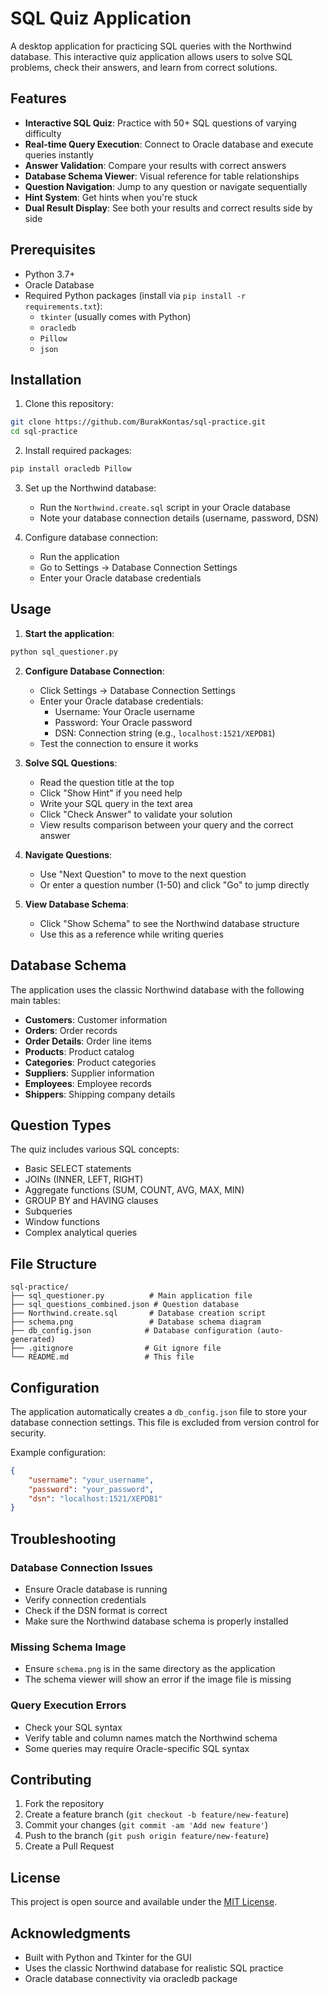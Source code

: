 # SQL Quiz Application

A desktop application for practicing SQL queries with the Northwind database. This interactive quiz application allows users to solve SQL problems, check their answers, and learn from correct solutions.

## Features

- **Interactive SQL Quiz**: Practice with 50+ SQL questions of varying difficulty
- **Real-time Query Execution**: Connect to Oracle database and execute queries instantly
- **Answer Validation**: Compare your results with correct answers
- **Database Schema Viewer**: Visual reference for table relationships
- **Question Navigation**: Jump to any question or navigate sequentially
- **Hint System**: Get hints when you're stuck
- **Dual Result Display**: See both your results and correct results side by side

## Prerequisites

- Python 3.7+
- Oracle Database
- Required Python packages (install via `pip install -r requirements.txt`):
  - `tkinter` (usually comes with Python)
  - `oracledb`
  - `Pillow`
  - `json`

## Installation

1. Clone this repository:
```bash
git clone https://github.com/BurakKontas/sql-practice.git
cd sql-practice
```

2. Install required packages:
```bash
pip install oracledb Pillow
```

3. Set up the Northwind database:
   - Run the `Northwind.create.sql` script in your Oracle database
   - Note your database connection details (username, password, DSN)

4. Configure database connection:
   - Run the application
   - Go to Settings → Database Connection Settings
   - Enter your Oracle database credentials

## Usage

1. **Start the application**:
```bash
python sql_questioner.py
```

2. **Configure Database Connection**:
   - Click Settings → Database Connection Settings
   - Enter your Oracle database credentials:
     - Username: Your Oracle username
     - Password: Your Oracle password
     - DSN: Connection string (e.g., `localhost:1521/XEPDB1`)
   - Test the connection to ensure it works

3. **Solve SQL Questions**:
   - Read the question title at the top
   - Click "Show Hint" if you need help
   - Write your SQL query in the text area
   - Click "Check Answer" to validate your solution
   - View results comparison between your query and the correct answer

4. **Navigate Questions**:
   - Use "Next Question" to move to the next question
   - Or enter a question number (1-50) and click "Go" to jump directly

5. **View Database Schema**:
   - Click "Show Schema" to see the Northwind database structure
   - Use this as a reference while writing queries

## Database Schema

The application uses the classic Northwind database with the following main tables:
- **Customers**: Customer information
- **Orders**: Order records
- **Order Details**: Order line items
- **Products**: Product catalog
- **Categories**: Product categories
- **Suppliers**: Supplier information
- **Employees**: Employee records
- **Shippers**: Shipping company details

## Question Types

The quiz includes various SQL concepts:
- Basic SELECT statements
- JOINs (INNER, LEFT, RIGHT)
- Aggregate functions (SUM, COUNT, AVG, MAX, MIN)
- GROUP BY and HAVING clauses
- Subqueries
- Window functions
- Complex analytical queries

## File Structure

```
sql-practice/
├── sql_questioner.py          # Main application file
├── sql_questions_combined.json # Question database
├── Northwind.create.sql       # Database creation script
├── schema.png                 # Database schema diagram
├── db_config.json            # Database configuration (auto-generated)
├── .gitignore                # Git ignore file
└── README.md                 # This file
```

## Configuration

The application automatically creates a `db_config.json` file to store your database connection settings. This file is excluded from version control for security.

Example configuration:
```json
{
    "username": "your_username",
    "password": "your_password",
    "dsn": "localhost:1521/XEPDB1"
}
```

## Troubleshooting

### Database Connection Issues
- Ensure Oracle database is running
- Verify connection credentials
- Check if the DSN format is correct
- Make sure the Northwind database schema is properly installed

### Missing Schema Image
- Ensure `schema.png` is in the same directory as the application
- The schema viewer will show an error if the image file is missing

### Query Execution Errors
- Check your SQL syntax
- Verify table and column names match the Northwind schema
- Some queries may require Oracle-specific SQL syntax

## Contributing

1. Fork the repository
2. Create a feature branch (`git checkout -b feature/new-feature`)
3. Commit your changes (`git commit -am 'Add new feature'`)
4. Push to the branch (`git push origin feature/new-feature`)
5. Create a Pull Request

## License

This project is open source and available under the [MIT License](LICENSE).

## Acknowledgments

- Built with Python and Tkinter for the GUI
- Uses the classic Northwind database for realistic SQL practice
- Oracle database connectivity via oracledb package
